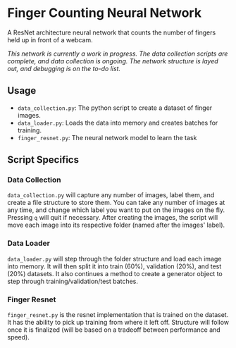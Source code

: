 # Finger Counting Neural Network
A ResNet architecture neural network that counts the number of fingers held up in front of a webcam.  

*This network is currently a work in progress.  The data collection scripts are complete, and data collection is ongoing.  The network structure is layed out, and debugging is on the to-do list.*

## Usage
* ``data_collection.py``: The python script to create a dataset of finger images.
* ``data_loader.py``: Loads the data into memory and creates batches for training.
* ``finger_resnet.py``: The neural network model to learn the task

## Script Specifics

### Data Collection
``data_collection.py`` will capture any number of images, label them, and create a file structure to store them.  You can take any number of images at any time, and change which label you want to put on the images on the fly.  Pressing ``q`` will quit if necessary.  After creating the images, the script will move each image into its respective folder (named after the images' label).

### Data Loader
``data_loader.py`` will step through the folder structure and load each image into memory.  It will then split it into train (60%), validation (20%), and test (20%) datasets.  It also continues a method to create a generator object to step through training/validation/test batches.

### Finger Resnet
``finger_resnet.py`` is the resnet implementation that is trained on the dataset.  It has the ability to pick up training from where it left off.  Structure will follow once it is finalized (will be based on a tradeoff between performance and speed).


